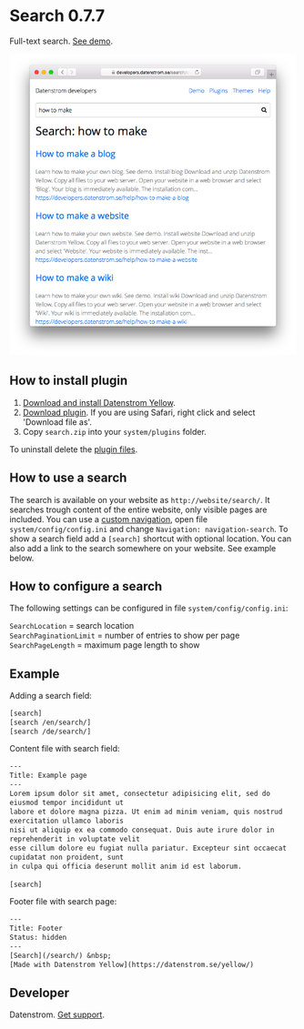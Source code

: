 Search 0.7.7
============
Full-text search. [See demo](https://developers.datenstrom.se/features/search).

<p align="center"><img src="search-screenshot.png?raw=true" alt="Screenshot"></p>

## How to install plugin

1. [Download and install Datenstrom Yellow](https://github.com/datenstrom/yellow/).
2. [Download plugin](https://github.com/datenstrom/yellow-extensions/raw/master/zip/search.zip). If you are using Safari, right click and select 'Download file as'.
3. Copy `search.zip` into your `system/plugins` folder.

To uninstall delete the [plugin files](update.ini).

## How to use a search

The search is available on your website as `http://website/search/`. It searches trough content of the entire website, only visible pages are included. You can use a [custom navigation](https://developers.datenstrom.se/help/customising-templates#custom-navigation), open file `system/config/config.ini` and change `Navigation: navigation-search`. To show a search field add a `[search]` shortcut with optional location. You can also add a link to the search somewhere on your website. See example below.

## How to configure a search

The following settings can be configured in file `system/config/config.ini`:

`SearchLocation` = search location  
`SearchPaginationLimit` = number of entries to show per page  
`SearchPageLength` = maximum page length to show  

## Example

Adding a search field:

    [search]
    [search /en/search/]
    [search /de/search/]

Content file with search field:

    ---
    Title: Example page
    ---
    Lorem ipsum dolor sit amet, consectetur adipisicing elit, sed do eiusmod tempor incididunt ut 
    labore et dolore magna pizza. Ut enim ad minim veniam, quis nostrud exercitation ullamco laboris 
    nisi ut aliquip ex ea commodo consequat. Duis aute irure dolor in reprehenderit in voluptate velit 
    esse cillum dolore eu fugiat nulla pariatur. Excepteur sint occaecat cupidatat non proident, sunt 
    in culpa qui officia deserunt mollit anim id est laborum.

    [search]

Footer file with search page:

    ---
    Title: Footer
    Status: hidden
    ---
    [Search](/search/) &nbsp; 
    [Made with Datenstrom Yellow](https://datenstrom.se/yellow/)

## Developer

Datenstrom. [Get support](https://developers.datenstrom.se/help/support).
